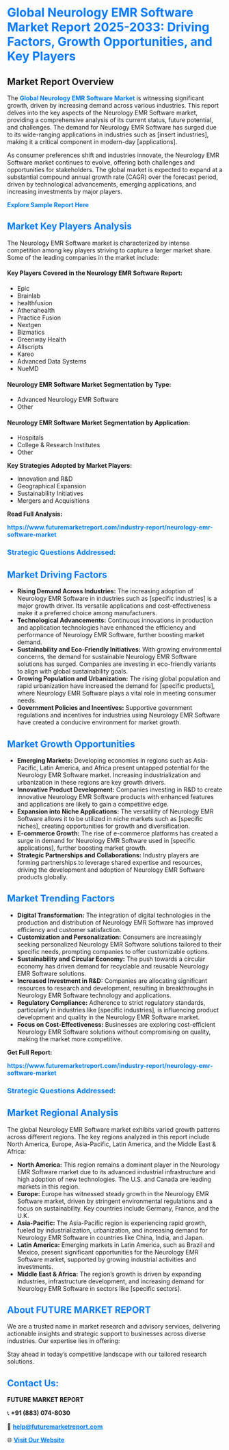 <h1 style="color: #007BFF;">Global Neurology EMR Software Market Report 2025-2033: Driving Factors, Growth Opportunities, and Key Players</h1>

<section id="overview">
<h2>Market Report Overview</h2>
<p>The <a href="https://www.futuremarketreport.com/industry-report/neurology-emr-software-market" style="color: #007BFF; text-decoration: none;"><strong>Global Neurology EMR Software Market</strong></a> is witnessing significant growth, driven by increasing demand across various industries. This report delves into the key aspects of the Neurology EMR Software market, providing a comprehensive analysis of its current status, future potential, and challenges. The demand for Neurology EMR Software has surged due to its wide-ranging applications in industries such as [insert industries], making it a critical component in modern-day [applications].</p>
<p>As consumer preferences shift and industries innovate, the Neurology EMR Software market continues to evolve, offering both challenges and opportunities for stakeholders. The global market is expected to expand at a substantial compound annual growth rate (CAGR) over the forecast period, driven by technological advancements, emerging applications, and increasing investments by major players.</p>
</section>

<section id="overview">
<p><a href="https://www.futuremarketreport.com/request-sample/reportId=76669" style="color: #007BFF; text-decoration: none;"><strong>Explore Sample Report Here</strong></a></p>
</section>

<section id="key-players">
<h2 style="color: #007BFF;">Market Key Players Analysis</h2>
<p>The Neurology EMR Software market is characterized by intense competition among key players striving to capture a larger market share. Some of the leading companies in the market include:</p>
<h4>Key Players Covered in the Neurology EMR Software Report:</h4>
<ul><li>Epic</li><li>Brainlab</li><li>healthfusion</li><li>Athenahealth</li><li>Practice Fusion</li><li>Nextgen</li><li>Bizmatics</li><li>Greenway Health</li><li>Allscripts</li><li>Kareo</li><li>Advanced Data Systems</li><li>NueMD</li></ul>
<h4>Neurology EMR Software Market Segmentation by Type:</h4>
<ul><li>Advanced Neurology EMR Software</li><li>Other</li></ul>

<h4>Neurology EMR Software Market Segmentation by Application:</h4>
<ul><li>Hospitals</li><li>College &amp; Research Institutes</li><li>Other</li></ul>
<p><strong>Key Strategies Adopted by Market Players:</strong></p>
<ul>
<li>Innovation and R&D</li>
<li>Geographical Expansion</li>
<li>Sustainability Initiatives</li>
<li>Mergers and Acquisitions</li>
</ul>
</section>

<section>
<p><strong>Read Full Analysis: </strong></p><a href="https://www.futuremarketreport.com/industry-report/neurology-emr-software-market" style="color: #007BFF; text-decoration: none;"><strong>https://www.futuremarketreport.com/industry-report/neurology-emr-software-market</strong></a>
<h3 style="color: #007BFF;">Strategic Questions Addressed:</h3>
</section>

<section id="driving-factors">
<h2 style="color: #007BFF;">Market Driving Factors</h2>
<ul>
<li><strong>Rising Demand Across Industries:</strong> The increasing adoption of Neurology EMR Software in industries such as [specific industries] is a major growth driver. Its versatile applications and cost-effectiveness make it a preferred choice among manufacturers.</li>
<li><strong>Technological Advancements:</strong> Continuous innovations in production and application technologies have enhanced the efficiency and performance of Neurology EMR Software, further boosting market demand.</li>
<li><strong>Sustainability and Eco-Friendly Initiatives:</strong> With growing environmental concerns, the demand for sustainable Neurology EMR Software solutions has surged. Companies are investing in eco-friendly variants to align with global sustainability goals.</li>
<li><strong>Growing Population and Urbanization:</strong> The rising global population and rapid urbanization have increased the demand for [specific products], where Neurology EMR Software plays a vital role in meeting consumer needs.</li>
<li><strong>Government Policies and Incentives:</strong> Supportive government regulations and incentives for industries using Neurology EMR Software have created a conducive environment for market growth.</li>
</ul>
</section>

<section id="growth-opportunities">
<h2 style="color: #007BFF;">Market Growth Opportunities</h2>
<ul>
<li><strong>Emerging Markets:</strong> Developing economies in regions such as Asia-Pacific, Latin America, and Africa present untapped potential for the Neurology EMR Software market. Increasing industrialization and urbanization in these regions are key growth drivers.</li>
<li><strong>Innovative Product Development:</strong> Companies investing in R&D to create innovative Neurology EMR Software products with enhanced features and applications are likely to gain a competitive edge.</li>
<li><strong>Expansion into Niche Applications:</strong> The versatility of Neurology EMR Software allows it to be utilized in niche markets such as [specific niches], creating opportunities for growth and diversification.</li>
<li><strong>E-commerce Growth:</strong> The rise of e-commerce platforms has created a surge in demand for Neurology EMR Software used in [specific applications], further boosting market growth.</li>
<li><strong>Strategic Partnerships and Collaborations:</strong> Industry players are forming partnerships to leverage shared expertise and resources, driving the development and adoption of Neurology EMR Software products globally.</li>
</ul>
</section>

<section id="trending-factors">
<h2 style="color: #007BFF;">Market Trending Factors</h2>
<ul>
<li><strong>Digital Transformation:</strong> The integration of digital technologies in the production and distribution of Neurology EMR Software has improved efficiency and customer satisfaction.</li>
<li><strong>Customization and Personalization:</strong> Consumers are increasingly seeking personalized Neurology EMR Software solutions tailored to their specific needs, prompting companies to offer customizable options.</li>
<li><strong>Sustainability and Circular Economy:</strong> The push towards a circular economy has driven demand for recyclable and reusable Neurology EMR Software solutions.</li>
<li><strong>Increased Investment in R&D:</strong> Companies are allocating significant resources to research and development, resulting in breakthroughs in Neurology EMR Software technology and applications.</li>
<li><strong>Regulatory Compliance:</strong> Adherence to strict regulatory standards, particularly in industries like [specific industries], is influencing product development and quality in the Neurology EMR Software market.</li>
<li><strong>Focus on Cost-Effectiveness:</strong> Businesses are exploring cost-efficient Neurology EMR Software solutions without compromising on quality, making the market more competitive.</li>
</ul>
</section>

<section>
<p><strong>Get Full Report: </strong></p><a href="https://www.futuremarketreport.com/industry-report/neurology-emr-software-market" style="color: #007BFF; text-decoration: none;"><strong>https://www.futuremarketreport.com/industry-report/neurology-emr-software-market</strong></a>
<h3 style="color: #007BFF;">Strategic Questions Addressed:</h3>
</section>


<section id="regional-analysis">
<h2 style="color: #007BFF;">Market Regional Analysis</h2>
<p>The global Neurology EMR Software market exhibits varied growth patterns across different regions. The key regions analyzed in this report include North America, Europe, Asia-Pacific, Latin America, and the Middle East & Africa:</p>
<ul>
<li><strong>North America:</strong> This region remains a dominant player in the Neurology EMR Software market due to its advanced industrial infrastructure and high adoption of new technologies. The U.S. and Canada are leading markets in this region.</li>
<li><strong>Europe:</strong> Europe has witnessed steady growth in the Neurology EMR Software market, driven by stringent environmental regulations and a focus on sustainability. Key countries include Germany, France, and the U.K.</li>
<li><strong>Asia-Pacific:</strong> The Asia-Pacific region is experiencing rapid growth, fueled by industrialization, urbanization, and increasing demand for Neurology EMR Software in countries like China, India, and Japan.</li>
<li><strong>Latin America:</strong> Emerging markets in Latin America, such as Brazil and Mexico, present significant opportunities for the Neurology EMR Software market, supported by growing industrial activities and investments.</li>
<li><strong>Middle East & Africa:</strong> The region’s growth is driven by expanding industries, infrastructure development, and increasing demand for Neurology EMR Software in sectors like [specific sectors].</li>
</ul>
</section>

<footer>
<h2 style="color: #007BFF;">About FUTURE MARKET REPORT</h2>
<p>We are a trusted name in market research and advisory services, delivering actionable insights and strategic support to businesses across diverse industries. Our expertise lies in offering:</p>

<p>Stay ahead in today’s competitive landscape with our tailored research solutions.</p>

<h2 style="color: #007BFF;">Contact Us:</h2>
<p><strong>FUTURE MARKET REPORT</strong></p>
<p>📞 <strong>+91 (883) 074-8030</strong></p>
<p>📧 <strong><a href="mailto:help@futuremarketreport.com" style="color: #007BFF;">help@futuremarketreport.com</a></strong></p>
<p>🌐 <strong><a href="https://www.futuremarketreport.com/" style="color: #007BFF;">Visit Our Website</a></strong></p>
</footer>